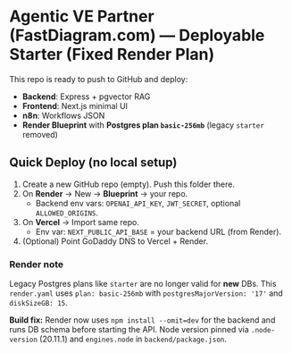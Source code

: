 # Agentic VE Partner (FastDiagram.com) — Deployable Starter (Fixed Render Plan)

This repo is ready to push to GitHub and deploy:
- **Backend**: Express + pgvector RAG
- **Frontend**: Next.js minimal UI
- **n8n**: Workflows JSON
- **Render Blueprint** with **Postgres plan `basic-256mb`** (legacy `starter` removed)

## Quick Deploy (no local setup)
1) Create a new GitHub repo (empty). Push this folder there.
2) On **Render** → New → **Blueprint** → your repo.
   - Backend env vars: `OPENAI_API_KEY`, `JWT_SECRET`, optional `ALLOWED_ORIGINS`.
3) On **Vercel** → Import same repo.
   - Env var: `NEXT_PUBLIC_API_BASE` = your backend URL (from Render).
4) (Optional) Point GoDaddy DNS to Vercel + Render.

### Render note
Legacy Postgres plans like `starter` are no longer valid for **new** DBs. This `render.yaml` uses `plan: basic-256mb` with `postgresMajorVersion: '17'` and `diskSizeGB: 15`.


**Build fix:** Render now uses `npm install --omit=dev` for the backend and runs DB schema before starting the API. Node version pinned via `.node-version` (20.11.1) and `engines.node` in `backend/package.json`.
